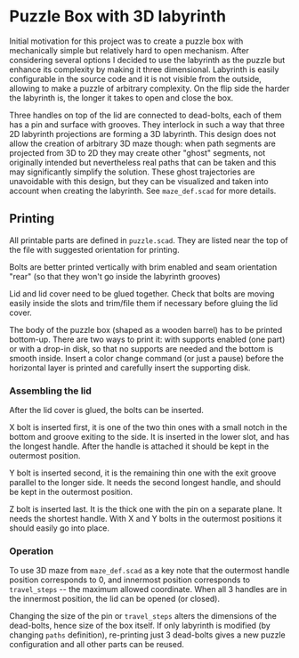 
# Puzzle Box with 3D labyrinth

Initial motivation for this project was to create a puzzle box with mechanically simple but relatively hard to open mechanism.
After considering several options I decided to use the labyrinth as the puzzle but enhance its complexity by making it three dimensional.
Labyrinth is easily configurable in the source code and it is not visible from the outside, allowing to make a puzzle of arbitrary complexity.
On the flip side the harder the labyrinth is, the longer it takes to open and close the box.

Three handles on top of the lid are connected to dead-bolts, each of them has a pin and surface with grooves.
They interlock in such a way that three 2D labyrinth projections are forming a 3D labyrinth.
This design does not allow the creation of arbitrary 3D maze though: when path segments are projected from 3D to 2D they may create other "ghost" segments,
not originally intended but nevertheless real paths that can be taken and this may significantly simplify the solution.
These ghost trajectories are unavoidable with this design, but they can be visualized and taken into account when creating the labyrinth.
See `maze_def.scad` for more details.

## Printing

All printable parts are defined in `puzzle.scad`. They are listed near the top of the file with suggested orientation for printing.

Bolts are better printed vertically with brim enabled and seam orientation "rear" (so that they won't go inside the labyrinth grooves)

Lid and lid cover need to be glued together.
Check that bolts are moving easily inside the slots and trim/file them if necessary before gluing the lid cover.

The body of the puzzle box (shaped as a wooden barrel) has to be printed bottom-up.
There are two ways to print it: with supports enabled (one part) or with a drop-in disk, so that no supports are needed and the bottom is smooth inside.
Insert a color change command (or just a pause) before the horizontal layer is printed and carefully insert the supporting disk.

### Assembling the lid

After the lid cover is glued, the bolts can be inserted.

X bolt is inserted first, it is one of the two thin ones with a small notch in the bottom and groove exiting to the side. 
It is inserted in the lower slot, and has the longest handle. After the handle is attached it should be kept in the outermost position.

Y bolt is inserted second, it is the remaining thin one with the exit groove parallel to the longer side.
It needs the second longest handle, and should be kept in the outermost position.

Z bolt is inserted last. It is the thick one with the pin on a separate plane. 
It needs the shortest handle. With X and Y bolts in the outermost positions it should easily go into place.

### Operation

To use 3D maze from `maze_def.scad` as a key note that the outermost handle position corresponds to 0,
and innermost position corresponds to `travel_steps` -- the maximum allowed coordinate. 
When all 3 handles are in the innermost position, the lid can be opened (or closed).

Changing the size of the pin or `travel_steps` alters the dimensions of the dead-bolts, hence size of the box itself.
If only labyrinth is modified (by changing `paths` definition),
re-printing just 3 dead-bolts gives a new puzzle configuration and all other parts can be reused.
